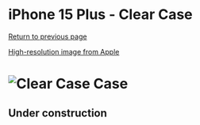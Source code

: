 # iPhone 15 Plus  - Clear Case

[Return to previous page](/iphone_15)

[High-resolution image from Apple](https://store.storeimages.cdn-apple.com/8756/as-images.apple.com/is//MT213?wid=4500&hei=4500&fmt=png)

# ![Clear Case Case](/everyphone/MT213.png)

## Under construction
